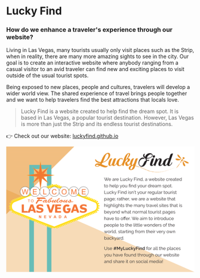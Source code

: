 # Lucky Find
### How do we enhance a traveler's experience through our website?

Living in Las Vegas, many tourists usually only visit places such as the Strip, when in reality, there are many more amazing sights to see in the city. Our goal is to create an interactive website where anybody ranging from a casual visitor to an avid traveler can find new and exciting places to visit outside of the usual tourist spots.

Being exposed to new places, people and cultures, travelers will develop a wider world view. The shared experience of travel brings people together and we want to help travelers find the best attractions that locals love.

> Lucky Find is a website created to help find the dream spot. It is based in Las Vegas, a popular tourist destination. However, Las Vegas is more than just the Strip and its endless tourist destinations.

:point_right: Check out our website: [luckyfind.github.io](https://luckyfind.github.io/)

![Lucky Find Poster](img/poster.png)
